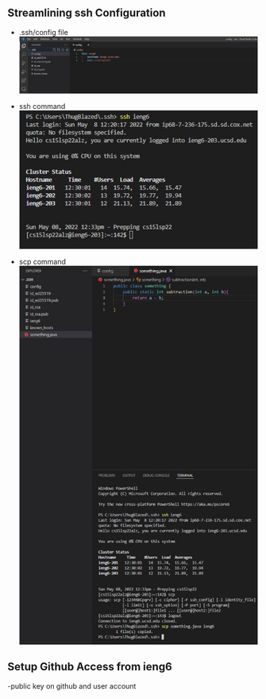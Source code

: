 ## Streamlining ssh Configuration
- .ssh/config file  
![streamline1](streamline1.JPG)

- ssh command  
![streamline2](streamline2.JPG)

- scp command  
![streamline3](streamline3.JPG)

## Setup Github Access from ieng6
-public key on github and user account
